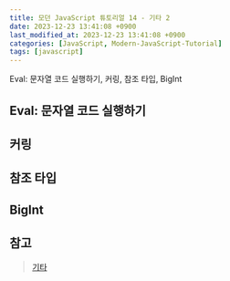 ```yaml
---
title: 모던 JavaScript 튜토리얼 14 - 기타 2
date: 2023-12-23 13:41:08 +0900
last_modified_at: 2023-12-23 13:41:08 +0900
categories: [JavaScript, Modern-JavaScript-Tutorial]
tags: [javascript]
---
```


Eval: 문자열 코드 실행하기, 커링, 참조 타입, BigInt

## Eval: 문자열 코드 실행하기

## 커링

## 참조 타입

## BigInt

## 참고

> [기타](https://ko.javascript.info/js-misc)
